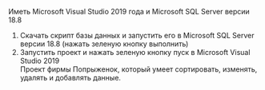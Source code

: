 Иметь Microsoft Visual Studio 2019 года и Microsoft SQL Server версии 18.8
1) Скачать скрипт базы данных и запустить его в Microsoft SQL Server версии 18.8 (нажать зеленую кнопку выполнить)
2) Запустить проект и нажать зеленую кнопку пуск в Microsoft Visual Studio 2019 <br>
Проект фирмы Попрыженок, который умеет сортировать, изменять, удалять и добавлять данные.
